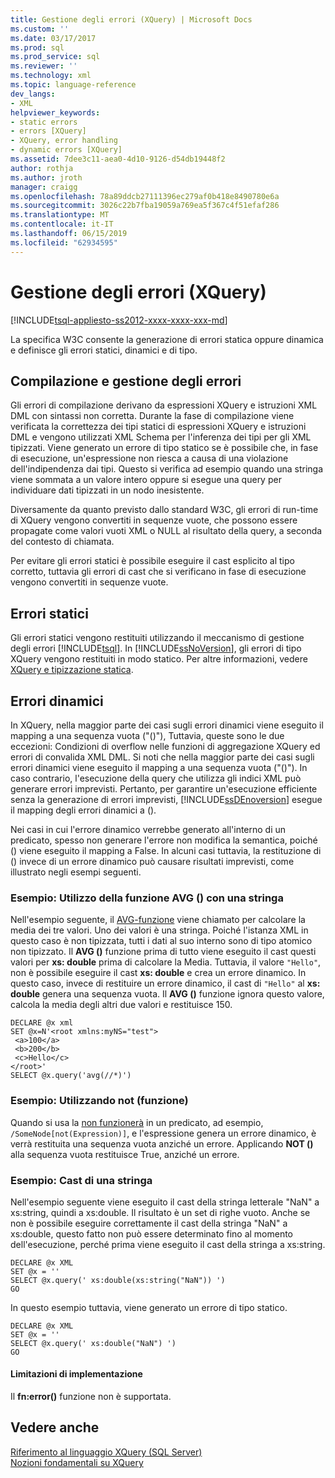 ```yaml
---
title: Gestione degli errori (XQuery) | Microsoft Docs
ms.custom: ''
ms.date: 03/17/2017
ms.prod: sql
ms.prod_service: sql
ms.reviewer: ''
ms.technology: xml
ms.topic: language-reference
dev_langs:
- XML
helpviewer_keywords:
- static errors
- errors [XQuery]
- XQuery, error handling
- dynamic errors [XQuery]
ms.assetid: 7dee3c11-aea0-4d10-9126-d54db19448f2
author: rothja
ms.author: jroth
manager: craigg
ms.openlocfilehash: 78a89ddcb27111396ec279af0b418e8490780e6a
ms.sourcegitcommit: 3026c22b7fba19059a769ea5f367c4f51efaf286
ms.translationtype: MT
ms.contentlocale: it-IT
ms.lasthandoff: 06/15/2019
ms.locfileid: "62934595"
---
```

# <a name="error-handling-xquery"></a>Gestione degli errori (XQuery)
[!INCLUDE[tsql-appliesto-ss2012-xxxx-xxxx-xxx-md](../includes/tsql-appliesto-ss2012-xxxx-xxxx-xxx-md.md)]

  La specifica W3C consente la generazione di errori statica oppure dinamica e definisce gli errori statici, dinamici e di tipo.  
  
## <a name="compilation-and-error-handling"></a>Compilazione e gestione degli errori  
 Gli errori di compilazione derivano da espressioni XQuery e istruzioni XML DML con sintassi non corretta. Durante la fase di compilazione viene verificata la correttezza dei tipi statici di espressioni XQuery e istruzioni DML e vengono utilizzati XML Schema per l'inferenza dei tipi per gli XML tipizzati. Viene generato un errore di tipo statico se è possibile che, in fase di esecuzione, un'espressione non riesca a causa di una violazione dell'indipendenza dai tipi. Questo si verifica ad esempio quando una stringa viene sommata a un valore intero oppure si esegue una query per individuare dati tipizzati in un nodo inesistente.  
  
 Diversamente da quanto previsto dallo standard W3C, gli errori di run-time di XQuery vengono convertiti in sequenze vuote, che possono essere propagate come valori vuoti XML o NULL al risultato della query, a seconda del contesto di chiamata.  
  
 Per evitare gli errori statici è possibile eseguire il cast esplicito al tipo corretto, tuttavia gli errori di cast che si verificano in fase di esecuzione vengono convertiti in sequenze vuote.  
  
## <a name="static-errors"></a>Errori statici  
 Gli errori statici vengono restituiti utilizzando il meccanismo di gestione degli errori [!INCLUDE[tsql](../includes/tsql-md.md)]. In [!INCLUDE[ssNoVersion](../includes/ssnoversion-md.md)], gli errori di tipo XQuery vengono restituiti in modo statico. Per altre informazioni, vedere [XQuery e tipizzazione statica](../xquery/xquery-and-static-typing.md).  
  
## <a name="dynamic-errors"></a>Errori dinamici  
 In XQuery, nella maggior parte dei casi sugli errori dinamici viene eseguito il mapping a una sequenza vuota ("()"), Tuttavia, queste sono le due eccezioni: Condizioni di overflow nelle funzioni di aggregazione XQuery ed errori di convalida XML DML. Si noti che nella maggior parte dei casi sugli errori dinamici viene eseguito il mapping a una sequenza vuota ("()"). In caso contrario, l'esecuzione della query che utilizza gli indici XML può generare errori imprevisti. Pertanto, per garantire un'esecuzione efficiente senza la generazione di errori imprevisti, [!INCLUDE[ssDEnoversion](../includes/ssdenoversion-md.md)] esegue il mapping degli errori dinamici a ().  
  
 Nei casi in cui l'errore dinamico verrebbe generato all'interno di un predicato, spesso non generare l'errore non modifica la semantica, poiché () viene eseguito il mapping a False. In alcuni casi tuttavia, la restituzione di () invece di un errore dinamico può causare risultati imprevisti, come illustrato negli esempi seguenti.  
  
### <a name="example-using-the-avg-function-with-a-string"></a>Esempio: Utilizzo della funzione AVG () con una stringa  
 Nell'esempio seguente, il [AVG-funzione](../xquery/aggregate-functions-avg.md) viene chiamato per calcolare la media dei tre valori. Uno dei valori è una stringa. Poiché l'istanza XML in questo caso è non tipizzata, tutti i dati al suo interno sono di tipo atomico non tipizzato. Il **AVG ()** funzione prima di tutto viene eseguito il cast questi valori per **xs: double** prima di calcolare la Media. Tuttavia, il valore `"Hello"`, non è possibile eseguire il cast **xs: double** e crea un errore dinamico. In questo caso, invece di restituire un errore dinamico, il cast di `"Hello"` al **xs: double** genera una sequenza vuota. Il **AVG ()** funzione ignora questo valore, calcola la media degli altri due valori e restituisce 150.  
  
```  
DECLARE @x xml  
SET @x=N'<root xmlns:myNS="test">  
 <a>100</a>  
 <b>200</b>  
 <c>Hello</c>  
</root>'  
SELECT @x.query('avg(//*)')  
```  
  
### <a name="example-using-the-not-function"></a>Esempio: Utilizzando not (funzione)  
 Quando si usa la [non funzionerà](../xquery/functions-on-boolean-values-not-function.md) in un predicato, ad esempio, `/SomeNode[not(Expression)]`, e l'espressione genera un errore dinamico, è verrà restituita una sequenza vuota anziché un errore. Applicando **NOT ()** alla sequenza vuota restituisce True, anziché un errore.  
  
### <a name="example-casting-a-string"></a>Esempio: Cast di una stringa  
 Nell'esempio seguente viene eseguito il cast della stringa letterale "NaN" a xs:string, quindi a xs:double. Il risultato è un set di righe vuoto. Anche se non è possibile eseguire correttamente il cast della stringa "NaN" a xs:double, questo fatto non può essere determinato fino al momento dell'esecuzione, perché prima viene eseguito il cast della stringa a xs:string.  
  
```  
DECLARE @x XML  
SET @x = ''  
SELECT @x.query(' xs:double(xs:string("NaN")) ')  
GO  
```  
  
 In questo esempio tuttavia, viene generato un errore di tipo statico.  
  
```  
DECLARE @x XML  
SET @x = ''  
SELECT @x.query(' xs:double("NaN") ')  
GO  
```  
  
#### <a name="implementation-limitations"></a>Limitazioni di implementazione  
 Il **fn:error()** funzione non è supportata.  
  
## <a name="see-also"></a>Vedere anche  
 [Riferimento al linguaggio XQuery &#40;SQL Server&#41;](../xquery/xquery-language-reference-sql-server.md)   
 [Nozioni fondamentali su XQuery](../xquery/xquery-basics.md)  
  
  
